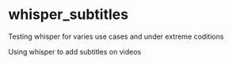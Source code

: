 # whisper_subtitles
Testing whisper for varies use cases and under extreme coditions 

Using whisper to add  subtitles on videos 
